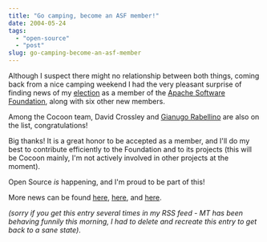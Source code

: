```yaml
---
title: "Go camping, become an ASF member!"
date: 2004-05-24
tags: 
  - "open-source"
  - "post"
slug: go-camping-become-an-asf-member
---
```


Although I suspect there might no relationship between both things, coming back from a nice camping weekend I had the very pleasant surprise of finding news of my [election](http://ken.coar.org/burrow/index?entry=944) as a member of the [Apache Software Foundation](http://apache.org/foundation/), along with six other new members.

Among the Cocoon team, David Crossley and [Gianugo Rabellino](http://www.rabellino.it/blog/) are also on the list, congratulations!

Big thanks! It is a great honor to be accepted as a member, and I'll do my best to contribute efficiently to the Foundation and to its projects (this will be Cocoon mainly, I'm not actively involved in other projects at the moment).

Open Source _is_ happening, and I'm proud to be part of this!

More news can be found [here](http://ken.coar.org/burrow/index?entry=944), [here](http://www.sauria.com/blog/2004/05/22#941), and [here](http://www.silent-penguin.com/archives/001796.html).

_(sorry if you get this entry several times in my RSS feed - MT has been behaving funnily this morning, I had to delete and recreate this entry to get back to a sane state)_.
